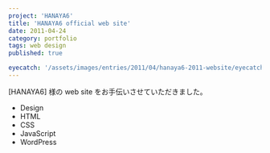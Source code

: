 ```yaml
---
project: 'HANAYA6'
title: 'HANAYA6 official web site'
date: 2011-04-24
category: portfolio
tags: web design
published: true

eyecatch: '/assets/images/entries/2011/04/hanaya6-2011-website/eyecatch.jpg'
---
```


[HANAYA6] 様の web site をお手伝いさせていただきました。

- Design
- HTML
- CSS
- JavaScript
- WordPress
